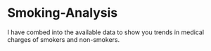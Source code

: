 # Smoking-Analysis
I have combed into the available data to show you trends in medical charges of smokers and non-smokers.
